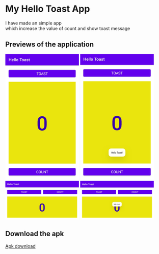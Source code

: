 # My Hello Toast App
 
 I have made an simple app 
 <br>
 which increase the value of count and show toast message

## Previews of the application

<img title="" src="https://github.com/rohan-goyal-rg/CDM/blob/main/HelloToast/1.jpg" alt="" width="231">
<img title="" src="https://github.com/rohan-goyal-rg/CDM/blob/main/HelloToast/2.jpg" alt="" width="231">
<img title="" src="https://github.com/rohan-goyal-rg/CDM/blob/main/HelloToast/3.jpg" alt="" width="231">
<img title="" src="https://github.com/rohan-goyal-rg/CDM/blob/main/HelloToast/4.jpg" alt="" width="231">


## Download the apk

[Apk download](https://github.com/rohan-goyal-rg/CodeLab/releases/download/HelloToast/app-debug.apk)